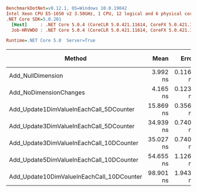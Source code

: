 ``` ini

BenchmarkDotNet=v0.12.1, OS=Windows 10.0.19042
Intel Xeon CPU E5-1650 v2 3.50GHz, 1 CPU, 12 logical and 6 physical cores
.NET Core SDK=5.0.201
  [Host]     : .NET Core 5.0.4 (CoreCLR 5.0.421.11614, CoreFX 5.0.421.11614), X64 RyuJIT
  Job-HRVWDO : .NET Core 5.0.4 (CoreCLR 5.0.421.11614, CoreFX 5.0.421.11614), X64 RyuJIT

Runtime=.NET Core 5.0  Server=True  

```
|                                    Method |      Mean |     Error |    StdDev |       Min |        Max | Gen 0 | Gen 1 | Gen 2 | Allocated |
|------------------------------------------ |----------:|----------:|----------:|----------:|-----------:|------:|------:|------:|----------:|
|                         Add_NullDimension |  3.992 ns | 0.1168 ns | 0.1818 ns |  3.623 ns |   4.363 ns |     - |     - |     - |         - |
|                    Add_NoDimensionChanges |  4.165 ns | 0.1232 ns | 0.2545 ns |  3.703 ns |   4.672 ns |     - |     - |     - |         - |
|   Add_Update1DimValueInEachCall_5DCounter | 15.869 ns | 0.3560 ns | 0.6419 ns | 14.648 ns |  17.134 ns |     - |     - |     - |         - |
|   Add_Update3DimValueInEachCall_5DCounter | 34.939 ns | 0.7404 ns | 1.2371 ns | 32.421 ns |  37.359 ns |     - |     - |     - |         - |
|  Add_Update3DimValueInEachCall_10DCounter | 35.027 ns | 0.7401 ns | 1.3155 ns | 32.467 ns |  38.051 ns |     - |     - |     - |         - |
|  Add_Update5DimValueInEachCall_10DCounter | 54.655 ns | 1.1265 ns | 2.1971 ns | 49.827 ns |  59.447 ns |     - |     - |     - |         - |
| Add_Update10DimValueInEachCall_10DCounter | 98.901 ns | 1.9439 ns | 2.3873 ns | 93.051 ns | 103.384 ns |     - |     - |     - |         - |
